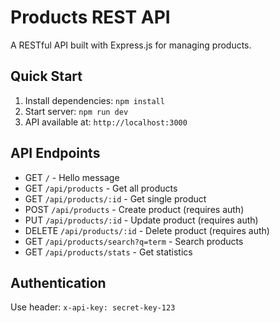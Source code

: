 # Products REST API

A RESTful API built with Express.js for managing products.

## Quick Start

1. Install dependencies: `npm install`
2. Start server: `npm run dev`
3. API available at: `http://localhost:3000`

## API Endpoints

- GET `/` - Hello message
- GET `/api/products` - Get all products
- GET `/api/products/:id` - Get single product
- POST `/api/products` - Create product (requires auth)
- PUT `/api/products/:id` - Update product (requires auth)
- DELETE `/api/products/:id` - Delete product (requires auth)
- GET `/api/products/search?q=term` - Search products
- GET `/api/products/stats` - Get statistics

## Authentication
Use header: `x-api-key: secret-key-123`